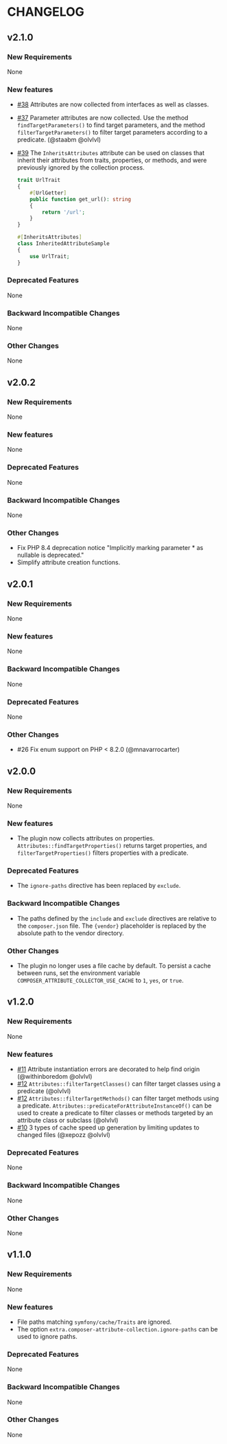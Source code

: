 # CHANGELOG

## v2.1.0

### New Requirements

None

### New features

- [#38](https://github.com/olvlvl/composer-attribute-collector/pull/38) Attributes are now collected from interfaces as well as classes.

- [#37](https://github.com/olvlvl/composer-attribute-collector/pull/37) Parameter attributes are now collected. Use the method `findTargetParameters()` to find target parameters, and the method `filterTargetParameters()` to filter target parameters according to a predicate. (@staabm @olvlvl)

- [#39](https://github.com/olvlvl/composer-attribute-collector/pull/39) The `InheritsAttributes` attribute can be used on classes that inherit their attributes from traits, properties, or methods, and were previously ignored by the collection process.

    ```php
    trait UrlTrait
    {
        #[UrlGetter]
        public function get_url(): string
        {
            return '/url';
        }
    }

    #[InheritsAttributes]
    class InheritedAttributeSample
    {
        use UrlTrait;
    }
    ```

### Deprecated Features

None

### Backward Incompatible Changes

None

### Other Changes

None



## v2.0.2

### New Requirements

None

### New features

None

### Deprecated Features

None

### Backward Incompatible Changes

None

### Other Changes

- Fix PHP 8.4 deprecation notice "Implicitly marking parameter * as nullable is deprecated."
- Simplify attribute creation functions.



## v2.0.1

### New Requirements

None

### New features

None

### Backward Incompatible Changes

None

### Deprecated Features

None

### Other Changes

- #26 Fix enum support on PHP < 8.2.0 (@mnavarrocarter)



## v2.0.0

### New Requirements

None

### New features

- The plugin now collects attributes on properties. `Attributes::findTargetProperties()` returns target properties, and `filterTargetProperties()` filters properties with a predicate.

### Deprecated Features

- The `ignore-paths` directive has been replaced by `exclude`.

### Backward Incompatible Changes

- The paths defined by the `include` and `exclude` directives are relative to the `composer.json` file. The `{vendor}` placeholder is replaced by the absolute path to the vendor directory.

### Other Changes

- The plugin no longer uses a file cache by default. To persist a cache between runs, set the environment variable `COMPOSER_ATTRIBUTE_COLLECTOR_USE_CACHE` to `1`, `yes`, or `true`.



## v1.2.0

### New Requirements

None

### New features

- [#11](https://github.com/olvlvl/composer-attribute-collector/pull/11) Attribute instantiation errors are decorated to help find origin (@withinboredom @olvlvl)
- [#12](https://github.com/olvlvl/composer-attribute-collector/pull/12) `Attributes::filterTargetClasses()` can filter target classes using a predicate (@olvlvl)
- [#12](https://github.com/olvlvl/composer-attribute-collector/pull/12) `Attributes::filterTargetMethods()` can filter target methods using a predicate. `Attributes::predicateForAttributeInstanceOf()` can be used to create a predicate to filter classes or methods targeted by an attribute class or subclass (@olvlvl)
- [#10](https://github.com/olvlvl/composer-attribute-collector/pull/10) 3 types of cache speed up generation by limiting updates to changed files (@xepozz @olvlvl)

### Deprecated Features

None

### Backward Incompatible Changes

None

### Other Changes

None



## v1.1.0

### New Requirements

None

### New features

- File paths matching `symfony/cache/Traits` are ignored.
- The option `extra.composer-attribute-collection.ignore-paths` can be used to ignore paths.

### Deprecated Features

None

### Backward Incompatible Changes

None

### Other Changes

None

<!--

## vX.x to vX.x

### New Requirements

None

### New features

None

### Deprecated Features

None

### Backward Incompatible Changes

None

### Other Changes

None

-->
